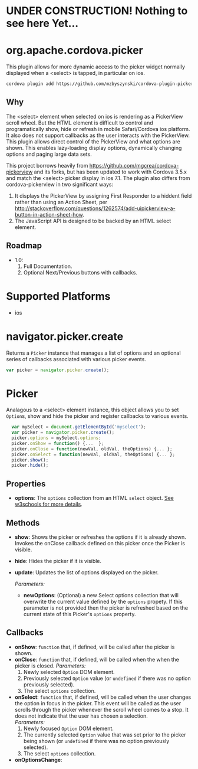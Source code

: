 # UNDER CONSTRUCTION! Nothing to see here Yet...



# org.apache.cordova.picker
This plugin allows for more dynamic access to the picker widget normally displayed when a &lt;select&gt; is tapped, in particular on ios.
```sh
cordova plugin add https://github.com/mzbyszynski/cordova-plugin-picker.git
```
## Why
The &lt;select&gt; element when selected on ios is rendering as a PickerView scroll wheel. But the HTML element is difficult to control and programatically show, hide or refresh in mobile Safari/Cordova ios platform. It also does not support callbacks 
as the user interacts with the PickerView. This plugin allows direct control of the PickerView and what options are shown. This enables lazy-loading display options, dynamically changing options and paging large data sets.

This project borrows heavily from https://github.com/mgcrea/cordova-pickerview and its forks, but has been updated to work with Cordova 3.5.x and match the &lt;select&gt; picker display in ios 7.1. The plugin also differs from cordova-pickerview in two significant ways:

  1. It displays the PickerView by assigning First Responder to a hiddent field rather than using an Action Sheet, per   http://stackoverflow.com/questions/1262574/add-uipickerview-a-button-in-action-sheet-how.
  2. The JavaScript API is designed to be backed by an HTML select element.

## Roadmap
* 1.0:
  1. Full Documentation.
  2. Optional Next/Previous buttons with callbacks.

# Supported Platforms
- ios

# navigator.picker.create
Returns a `Picker` instance that manages a list of options and an optional series of callbacks associated with various picker events.
```JavaScript
var picker = navigator.picker.create();
```

# Picker
Analagous to a &lt;select&gt; element instance, this object allows you to set `Option`s, show and hide the picker and register callbacks to various events.
```JavaScript
  var mySelect = document.getElementById('myselect');
  var picker = navigator.picker.create();
  picker.options = mySelect.options;
  picker.onShow = function() {...  };
  picker.onClose = function(newVal, oldVal, theOptions) {... };
  picker.onSelect = function(newVal, oldVal, theOptions) {... };
  picker.show();
  picker.hide();
```

## Properties
- __options__: The `options` collection from an HTML `select` object. [See w3schools for more details](http://www.w3schools.com/jsref/coll_select_options.asp).

## Methods
- __show__: Shows the picker or refreshes the options if it is already shown. Invokes the onClose callback defined on this picker once the Picker is visible.
- __hide__: Hides the picker if it is visible.
- __update__: Updates the list of options displayed on the picker. 
  
  _Parameters:_
  - __newOptions__: (Optional) a new Select options collection that will overwrite the current value defined by the `options` propety. If this parameter is not provided then the picker is refreshed based on the current state of this Picker's `options` property.

## Callbacks

- __onShow__: `function` that, if defined, will be called after the picker is shown.
- __onClose__: `function` that, if defined, will be called when the when the picker is closed. 
  _Parameters:_
  1. Newly selected `Option` DOM element.
  2. Previously selected `Option` value (or `undefined` if there was no option previously selected).
  3. The select `options` collection.
- __onSelect__: `function` that, if defined, will be called when the user changes the option in focus in the picker. This event will be called as the user scrolls through the picker whenever the scroll wheel comes to a stop. It does not indicate that the user has chosen a selection.  
  _Parameters:_
  1. Newly focused `Option` DOM element.
  2. The currently selected `Option` value that was set prior to the picker being shown (or `undefined` if there was no option previously selected).
  3. The select `options` collection.
- __onOptionsChange__:
